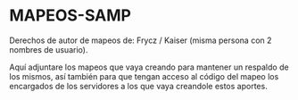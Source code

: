 # MAPEOS-SAMP
Derechos de autor de mapeos de: Frycz / Kaiser (misma persona con 2 nombres de usuario).

Aquí adjuntare los mapeos que vaya creando para mantener un respaldo de los mismos, así también para que tengan acceso al código del mapeo los encargados de los servidores a los que vaya creandole estos aportes.
